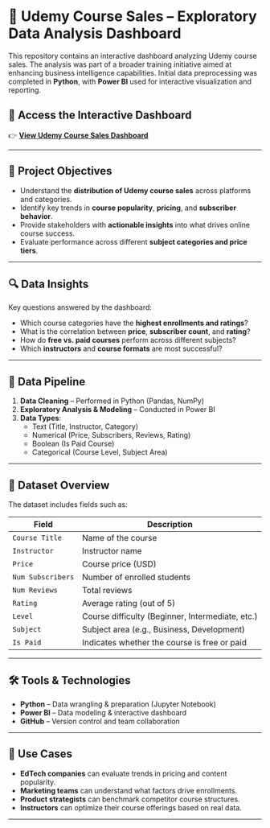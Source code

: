 # 📘 Udemy Course Sales – Exploratory Data Analysis Dashboard 

This repository contains an interactive dashboard analyzing Udemy course sales. The analysis was part of a broader training initiative aimed at enhancing business intelligence capabilities. Initial data preprocessing was completed in **Python**, with **Power BI** used for interactive visualization and reporting.

## 🔗 Access the Interactive Dashboard

👉 [**View Udemy Course Sales Dashboard**](https://app.powerbi.com/view?r=eyJrIjoiYjNkNjJiM2EtNzM2Yy00MjdjLWExOWUtMTgxM2U2ZDc5OWM4IiwidCI6IjIzMDc4NDU4LTQxYzgtNGFkMy05YjU0LWEwMGUzODVjYjRkNSJ9&pageName=ReportSection)

---

## 🧠 Project Objectives

- Understand the **distribution of Udemy course sales** across platforms and categories.
- Identify key trends in **course popularity**, **pricing**, and **subscriber behavior**.
- Provide stakeholders with **actionable insights** into what drives online course success.
- Evaluate performance across different **subject categories and price tiers**.

---

## 🔍 Data Insights

Key questions answered by the dashboard:

- Which course categories have the **highest enrollments and ratings**?
- What is the correlation between **price**, **subscriber count**, and **rating**?
- How do **free vs. paid courses** perform across different subjects?
- Which **instructors** and **course formats** are most successful?

---

## 🧹 Data Pipeline

1. **Data Cleaning** – Performed in Python (Pandas, NumPy)
2. **Exploratory Analysis & Modeling** – Conducted in Power BI
3. **Data Types**:
   - Text (Title, Instructor, Category)
   - Numerical (Price, Subscribers, Reviews, Rating)
   - Boolean (Is Paid Course)
   - Categorical (Course Level, Subject Area)

---

## 📁 Dataset Overview

The dataset includes fields such as:

| Field | Description |
|-------|-------------|
| `Course Title` | Name of the course |
| `Instructor` | Instructor name |
| `Price` | Course price (USD) |
| `Num Subscribers` | Number of enrolled students |
| `Num Reviews` | Total reviews |
| `Rating` | Average rating (out of 5) |
| `Level` | Course difficulty (Beginner, Intermediate, etc.) |
| `Subject` | Subject area (e.g., Business, Development) |
| `Is Paid` | Indicates whether the course is free or paid |

---

## 🛠️ Tools & Technologies

- **Python** – Data wrangling & preparation (Jupyter Notebook)
- **Power BI** – Data modeling & interactive dashboard
- **GitHub** – Version control and team collaboration

---

## 🎯 Use Cases

- **EdTech companies** can evaluate trends in pricing and content popularity.
- **Marketing teams** can understand what factors drive enrollments.
- **Product strategists** can benchmark competitor course structures.
- **Instructors** can optimize their course offerings based on real data.

---


